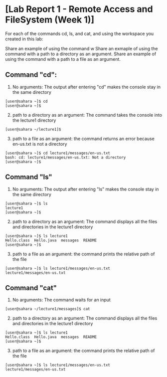 # [Lab Report 1 - Remote Access and FileSystem (Week 1)]
For each of the commands cd, ls, and cat, and using the workspace you created in this lab:

Share an example of using the command w
Share an exmaple of using the command with a path to a directory as an argument.
Share an example of using the command with a path to a file as an argument.

## Command "cd": 
 
1. No arguments: The output after entering "cd" makes the console stay in the same directory 
    
```console
[user@sahara ~]$ cd
[user@sahara ~]$ 
```
       
2. path to a directory as an argument: The command takes the console into the lecture1 directory
    
```console
[user@sahara ~/lecture1]$ 
```
       
3. path to a file as an argument: the command returns an error because en-us.txt is not a directory
    
```console
[user@sahara ~]$ cd lecture1/messages/en-us.txt
bash: cd: lecture1/messages/en-us.txt: Not a directory
[user@sahara ~]$
```
       
       
## Command "ls" 

1. No arguments: The output after entering "ls" makes the console stay in the same directory
~~~console
[user@sahara ~]$ ls
lecture1
[user@sahara ~]$ 
~~~
2. path to a directory as an argument: The command displays all the files and directories in the lecture1 directory
~~~console
[user@sahara ~]$ ls lecture1
Hello.class  Hello.java  messages  README
[user@sahara ~]$
~~~
3. path to a file as an argument: the command prints the relative path of the file
```console
[user@sahara ~]$ ls lecture1/messages/en-us.txt
lecture1/messages/en-us.txt
```
## Command "cat" 

1. No arguments: The command waits for an input
~~~console
[user@sahara ~/lecture1/messages]$ cat
~~~
2. path to a directory as an argument: The command displays all the files and directories in the lecture1 directory
~~~console
[user@sahara ~]$ ls lecture1
Hello.class  Hello.java  messages  README
[user@sahara ~]$
~~~
3. path to a file as an argument: the command prints the relative path of the file
```console
[user@sahara ~]$ ls lecture1/messages/en-us.txt
lecture1/messages/en-us.txt
```
